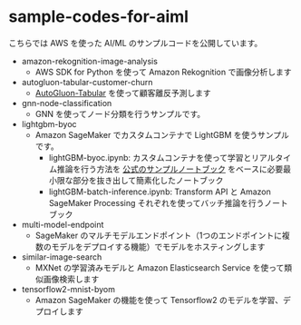 # sample-codes-for-aiml
こちらでは AWS を使った AI/ML のサンプルコードを公開しています。

- amazon-rekognition-image-analysis
  - AWS SDK for Python を使って Amazon Rekognition で画像分析します
- autogluon-tabular-customer-churn
  - [AutoGluon-Tabular](https://auto.gluon.ai/stable/tutorials/tabular_prediction/index.html) を使って顧客離反予測します
- gnn-node-classification
  - GNN を使ってノード分類を行うサンプルです。
- lightgbm-byoc
  - Amazon SageMaker でカスタムコンテナで LightGBM を使うサンプルです。
    - lightGBM-byoc.ipynb: カスタムコンテナを使って学習とリアルタイム推論を行う方法を [公式のサンプルノートブック](https://github.com/aws-samples/amazon-sagemaker-script-mode/blob/master/lightgbm-byo/lightgbm-byo.ipynb) をベースに必要最小限な部分を抜き出して簡素化したノートブック
    - lightGBM-batch-inference.ipynb: Transform API と Amazon SageMaker Processing それぞれを使ってバッチ推論を行うノートブック
- multi-model-endpoint
  - SageMaker のマルチモデルエンドポイント（1つのエンドポイントに複数のモデルをデプロイする機能）でモデルをホスティングします
- similar-image-search
  - MXNet の学習済みモデルと Amazon Elasticsearch Service を使って類似画像検索します
- tensorflow2-mnist-byom
  - Amazon SageMaker の機能を使って Tensorflow2 のモデルを学習、デプロイします